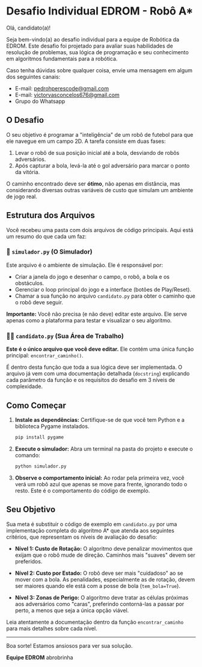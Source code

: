 # Desafio Individual EDROM - Robô A*

Olá, candidato(a)!

Seja bem-vindo(a) ao desafio individual para a equipe de Robótica da EDROM. Este desafio foi projetado para avaliar suas habilidades de resolução de problemas, sua lógica de programação e seu conhecimento em algoritmos fundamentais para a robótica.

Caso tenha dúvidas sobre qualquer coisa, envie uma mensagem em algum dos seguintes canais:
- E-mail: pedrohperescode@gmail.com
- E-mail: victorvasconcelos676@gmail.com
- Grupo do Whatsapp


## O Desafio

O seu objetivo é programar a "inteligência" de um robô de futebol para que ele navegue em um campo 2D. A tarefa consiste em duas fases:
1.  Levar o robô de sua posição inicial até a bola, desviando de robôs adversários.
2.  Após capturar a bola, levá-la até o gol adversário para marcar o ponto da vitória.

O caminho encontrado deve ser **ótimo**, não apenas em distância, mas considerando diversas outras variáveis de custo que simulam um ambiente de jogo real.

## Estrutura dos Arquivos

Você recebeu uma pasta com dois arquivos de código principais. Aqui está um resumo do que cada um faz:

### 📄 `simulador.py` (O Simulador)

Este arquivo é o ambiente de simulação. Ele é responsável por:
-   Criar a janela do jogo e desenhar o campo, o robô, a bola e os obstáculos.
-   Gerenciar o loop principal do jogo e a interface (botões de Play/Reset).
-   Chamar a sua função no arquivo `candidato.py` para obter o caminho que o robô deve seguir.

**Importante:** Você não precisa (e não deve) editar este arquivo. Ele serve apenas como a plataforma para testar e visualizar o seu algoritmo.

### 👨‍💻 `candidato.py` (Sua Área de Trabalho)

**Este é o único arquivo que você deve editar.** Ele contém uma única função principal: `encontrar_caminho()`.

É dentro desta função que toda a sua lógica deve ser implementada. O arquivo já vem com uma documentação detalhada (`docstring`) explicando cada parâmetro da função e os requisitos do desafio em 3 níveis de complexidade.

## Como Começar

1.  **Instale as dependências:** Certifique-se de que você tem Python e a biblioteca Pygame instalados.
    ```bash
    pip install pygame
    ```
2.  **Execute o simulador:** Abra um terminal na pasta do projeto e execute o comando:
    ```bash
    python simulador.py
    ```
3.  **Observe o comportamento inicial:** Ao rodar pela primeira vez, você verá um robô azul que apenas se move para frente, ignorando todo o resto. Este é o comportamento do código de exemplo.

## Seu Objetivo

Sua meta é substituir o código de exemplo em `candidato.py` por uma implementação completa do algoritmo A* que atenda aos seguintes critérios, que representam os níveis de avaliação do desafio:

-   **Nível 1: Custo de Rotação:** O algoritmo deve penalizar movimentos que exijam que o robô mude de direção. Caminhos mais "suaves" devem ser preferidos.

-   **Nível 2: Custo por Estado:** O robô deve ser mais "cuidadoso" ao se mover com a bola. As penalidades, especialmente as de rotação, devem ser maiores quando ele está com a posse de bola (`tem_bola=True`).

-   **Nível 3: Zonas de Perigo:** O algoritmo deve tratar as células próximas aos adversários como "caras", preferindo contorná-las a passar por perto, a menos que seja a única opção viável.

Leia atentamente a documentação dentro da função `encontrar_caminho` para mais detalhes sobre cada nível.

---

Boa sorte! Estamos ansiosos para ver sua solução.

**Equipe EDROM**
abrobrinha